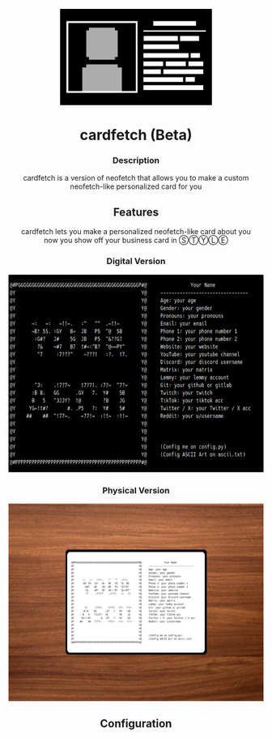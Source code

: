<p align="center">
<img width="300" height="190" src="logo.png">
</p>
<h1 align="center">cardfetch (Beta)</h1>
<h3 align="center">Description</h3>
<p align="center">
cardfetch is a version of neofetch that allows you to make a custom neofetch-like personalized card for you
</p>
<h2 align="center">Features</h2>
<p align="center">
cardfetch lets you make a personalized neofetch-like card about you<br>now you show off your business card in ⓈⓉⓎⓁⒺ
<h3 align="center">Digital Version</h3>
<p align="center">
<img width="600" height="390" src="/screenshots/digital-cardfetch.png">
<h3 align="center">Physical Version</h3>
<p align="center">
<img width="600" height="390" src="screenshots/physical cardfetch.png">
<p align="center">
<h2 align="center">Configuration</h2>
